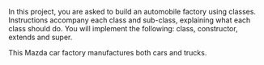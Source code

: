In this project, you are asked to build an automobile factory using classes. Instructions accompany each class and sub-class, explaining what each class should do. You will implement the following: class, constructor, extends and super.

This Mazda car factory manufactures both cars and trucks.
